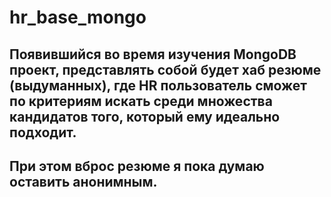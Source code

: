 # hr_base_mongo

## Появившийся во время изучения MongoDB проект, представлять собой будет хаб резюме (выдуманных), где HR пользователь сможет по критериям искать среди множества кандидатов того, который ему идеально подходит. 
## При этом вброс резюме я пока думаю оставить анонимным. 
